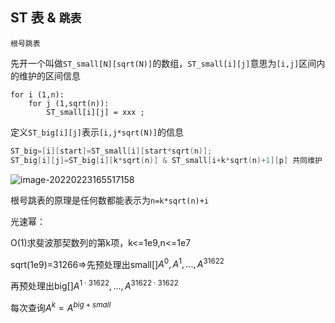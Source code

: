 ## ST 表 & `跳表`

`根号跳表`

先开一个叫做`ST_small[N][sqrt(N)]`的数组，`ST_small[i][j]`意思为`[i,j]`区间内的维护的区间信息

```
for i (1,n):
	for j (1,sqrt(n)):
		ST_small[i][j] = xxx ;
```

定义`ST_big[i][j]`表示`[i,j*sqrt(N)]`的信息

```cpp
ST_big=[i][start]=ST_small[i][start*sqrt(n)];
ST_big[i][j]=ST_big[i][k*sqrt(n)] & ST_small[i+k*sqrt(n)+1][p] 共同维护
```

![image-20220223165517158](C:\Users\Henry\AppData\Roaming\Typora\typora-user-images\image-20220223165517158.png)

根号跳表的原理是任何数都能表示为`n=k*sqrt(n)+i`



光速幂：

O(1)求斐波那契数列的第k项，k<=1e9,n<=1e7

sqrt(1e9)=31266=>先预处理出small[]$A^0,A^1, ... ,A^{31622}$

再预处理出big[]$A^{1\cdot 31622}, ... ,A^{31622\cdot 31622}$

每次查询$A^k=A^{big+small}$

